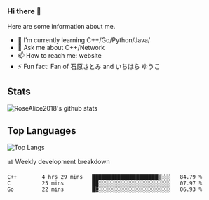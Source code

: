 ### Hi there 👋


<!-- **RoseAlice2018/RoseAlice2018** is a ✨ _special_ ✨ repository because its `README.md` (this file) appears on your GitHub profile. -->

Here are some information about me.

- 🌱 I’m currently learning C++/Go/Python/Java/
- 💬 Ask me about C++/Network
- 📫 How to reach me: website
- ⚡ Fun fact: Fan of 石原さとみ and いちはら ゆうこ


## Stats
![RoseAlice2018's github stats](https://github-readme-stats.vercel.app/api?username=RoseAlice2018&theme=tokyonight)

## Top Languages
![Top Langs](https://github-readme-stats.vercel.app/api/top-langs/?username=RoseAlice2018&layout=compact&theme=tokyonight)

📊 Weekly development breakdown
<!--START_SECTION:waka-->
```text
C++        4 hrs 29 mins   █████████████████████▒░░░   84.79 % 
C          25 mins         ██░░░░░░░░░░░░░░░░░░░░░░░   07.97 % 
Go         22 mins         █▓░░░░░░░░░░░░░░░░░░░░░░░   06.93 % 
```
<!--END_SECTION:waka-->
